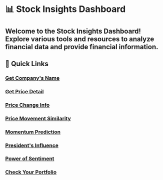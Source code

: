 # 📊 Stock Insights Dashboard
Welcome to the Stock Insights Dashboard! Explore various tools and resources to analyze financial data and provide financial information.
---
## 🔗 **Quick Links**
### [Get Company's Name](https://www.ugrad.cs.jhu.edu/~tli121/name.html)
### [Get Price Detail](https://www.ugrad.cs.jhu.edu/~tli121/price_day.html)
### [Price Change Info](https://www.ugrad.cs.jhu.edu/~tli121/price_change.html)
### [Price Movement Similarity](https://www.ugrad.cs.jhu.edu/~tli121/movement.html)
### [Momentum Prediction](https://www.ugrad.cs.jhu.edu/~tli121/momentum.html)
### [President's Influence](https://www.ugrad.cs.jhu.edu/~tli121/president.html)
### [Power of Sentiment](https://www.ugrad.cs.jhu.edu/~tli121/sentiment.html)
### [Check Your Portfolio](https://www.ugrad.cs.jhu.edu/~tli121/profit.html)
